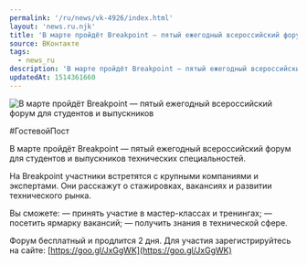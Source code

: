 ```yaml
---
permalink: '/ru/news/vk-4926/index.html'
layout: 'news.ru.njk'
title: 'В марте пройдёт Breakpoint — пятый ежегодный всероссийский форум для студентов и выпускников т'
source: ВКонтакте
tags:
  - news_ru
description: 'В марте пройдёт Breakpoint — пятый ежегодный всероссийский форум для студентов и выпускников'
updatedAt: 1514361660
---
```

![В марте пройдёт Breakpoint — пятый ежегодный всероссийский форум для студентов и выпускников](https://sun9-16.userapi.com/impf/c834200/v834200690/61d2f/J4CKxXtQXyY.jpg?size=1280x1280&quality=96&sign=1017eb6c3d62a09a764a88a22983325d&c_uniq_tag=DRV5cbuz-HWQssv1hS3AEQhKoA_aQz46EEtgzcZYWhI&type=album)

#ГостевойПост

В марте пройдёт Breakpoint — пятый ежегодный всероссийский форум для студентов и выпускников технических специальностей.

На Breakpoint участники встретятся с крупными компаниями и экспертами. Они расскажут о стажировках, вакансиях и развитии технического рынка.

Вы сможете:
— принять участие в мастер-классах и тренингах;
— посетить ярмарку вакансий;
— получить знания в технической сфере.

Форум бесплатный и продлится 2 дня.
Для участия зарегистрируйтесь на сайте: [https://goo.gl/JxGgWK](https://goo.gl/JxGgWK)
